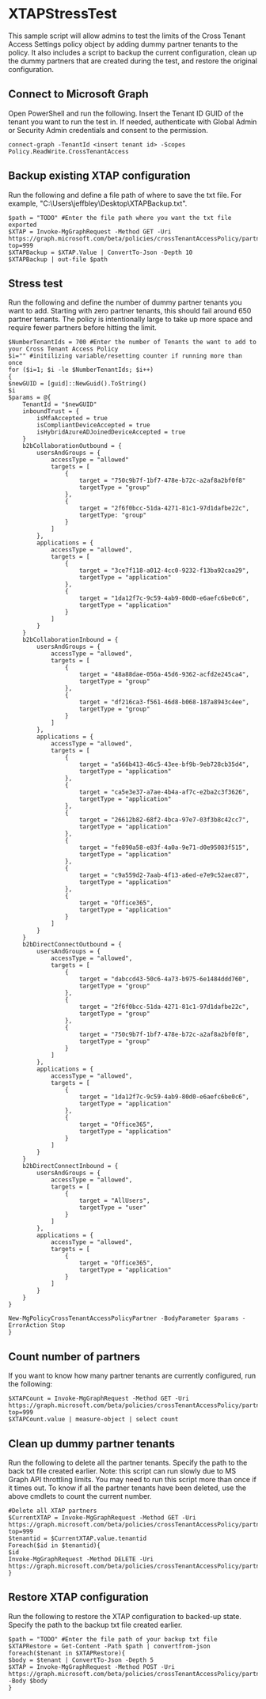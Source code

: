 # XTAPStressTest

This sample script will allow admins to test the limits of the Cross Tenant Access Settings policy object by adding dummy partner tenants to the policy. It also includes a script to backup the current configuration, clean up the dummy partners that are created during the test, and restore the original configuration.

## Connect to Microsoft Graph
Open PowerShell and run the following. Insert the Tenant ID GUID of the tenant you want to run the test in. If needed, authenticate with Global Admin or Security Admin credentials and consent to the permission.

```
connect-graph -TenantId <insert tenant id> -Scopes Policy.ReadWrite.CrossTenantAccess
```

## Backup existing XTAP configuration
Run the following and define a file path of where to save the txt file. For example, "C:\Users\jeffbley\Desktop\XTAPBackup.txt".

```
$path = "TODO" #Enter the file path where you want the txt file exported
$XTAP = Invoke-MgGraphRequest -Method GET -Uri https://graph.microsoft.com/beta/policies/crossTenantAccessPolicy/partners?top=999
$XTAPBackup = $XTAP.Value | ConvertTo-Json -Depth 10
$XTAPBackup | out-file $path 
```

## Stress test
Run the following and define the number of dummy partner tenants you want to add. Starting with zero partner tenants, this should fail around 650 partner tenants. The policy is intentionally large to take up more space and require fewer partners before hitting the limit.

```
$NumberTenantIds = 700 #Enter the number of Tenants the want to add to your Cross Tenant Access Policy
$i="" #initilizing variable/resetting counter if running more than once
for ($i=1; $i -le $NumberTenantIds; $i++) 
{
$newGUID = [guid]::NewGuid().ToString()
$i
$params = @{
	TenantId = "$newGUID"
    inboundTrust = {
        isMfaAccepted = true
        isCompliantDeviceAccepted = true
        isHybridAzureADJoinedDeviceAccepted = true
    }
    b2bCollaborationOutbound = {
        usersAndGroups = {
            accessType = "allowed"
            targets = [
                {
                    target = "750c9b7f-1bf7-478e-b72c-a2af8a2bf0f8"
                    targetType = "group"
                },
                {
                    target = "2f6f0bcc-51da-4271-81c1-97d1dafbe22c",
                    targetType: "group"
                }
            ]
        },
        applications = {
            accessType = "allowed",
            targets = [
                {
                    target = "3ce7f118-a012-4cc0-9232-f13ba92caa29",
                    targetType = "application"
                },
                {
                    target = "1da12f7c-9c59-4ab9-80d0-e6aefc6be0c6",
                    targetType = "application"
                }
            ]
        }
    }
    b2bCollaborationInbound = {
        usersAndGroups = {
            accessType = "allowed",
            targets = [
                {
                    target = "48a88dae-056a-45d6-9362-acfd2e245ca4",
                    targetType = "group"
                },
                {
                    target = "df216ca3-f561-46d8-b068-187a8943c4ee",
                    targetType = "group"
                }
            ]
        },
        applications = {
            accessType = "allowed",
            targets = [
                {
                    target = "a566b413-46c5-43ee-bf9b-9eb728cb35d4",
                    targetType = "application"
                },
                {
                    target = "ca5e3e37-a7ae-4b4a-af7c-e2ba2c3f3626",
                    targetType = "application"
                },
                {
                    target = "26612b82-68f2-4bca-97e7-03f3b8c42cc7",
                    targetType = "application"
                },
                {
                    target = "fe890a58-e83f-4a0a-9e71-d0e95083f515",
                    targetType = "application"
                },
                {
                    target = "c9a559d2-7aab-4f13-a6ed-e7e9c52aec87",
                    targetType = "application"
                },
                {
                    target = "Office365",
                    targetType = "application"
                }
            ]
        }
    }
    b2bDirectConnectOutbound = {
        usersAndGroups = {
            accessType = "allowed",
            targets = [
                {
                    target = "dabccd43-50c6-4a73-b975-6e1484ddd760",
                    targetType = "group"
                },
                {
                    target = "2f6f0bcc-51da-4271-81c1-97d1dafbe22c",
                    targetType = "group"
                },
                {
                    target = "750c9b7f-1bf7-478e-b72c-a2af8a2bf0f8",
                    targetType = "group"
                }
            ]
        },
        applications = {
            accessType = "allowed",
            targets = [
                {
                    target = "1da12f7c-9c59-4ab9-80d0-e6aefc6be0c6",
                    targetType = "application"
                },
                {
                    target = "Office365",
                    targetType = "application"
                }
            ]
        }
    }
    b2bDirectConnectInbound = {
        usersAndGroups = {
            accessType = "allowed",
            targets = [
                {
                    target = "AllUsers",
                    targetType = "user"
                }
            ]
        },
        applications = {
            accessType = "allowed",
            targets = [
                {
                    target = "Office365",
                    targetType = "application"
                }
            ]
        }
    }
}

New-MgPolicyCrossTenantAccessPolicyPartner -BodyParameter $params -ErrorAction Stop
}
```

## Count number of partners
If you want to know how many partner tenants are currently configured, run the following:

```
$XTAPCount = Invoke-MgGraphRequest -Method GET -Uri https://graph.microsoft.com/beta/policies/crossTenantAccessPolicy/partners?top=999
$XTAPCount.value | measure-object | select count
```

## Clean up dummy partner tenants
Run the following to delete all the partner tenants. Specify the path to the back txt file created earlier. 
Note: this script can run slowly due to MS Graph API throttling limits. You may need to run this script more than once if it times out. To know if all the partner tenants have been deleted, use the above cmdlets to count the current number.

```
#Delete all XTAP partners
$CurrentXTAP = Invoke-MgGraphRequest -Method GET -Uri https://graph.microsoft.com/beta/policies/crossTenantAccessPolicy/partners?top=999
$tenantid = $CurrentXTAP.value.tenantid
Foreach($id in $tenantid){
$id
Invoke-MgGraphRequest -Method DELETE -Uri https://graph.microsoft.com/beta/policies/crossTenantAccessPolicy/partners/$id
}
```

## Restore XTAP configuration
Run the following to restore the XTAP configuration to backed-up state. Specify the path to the backup txt file created earlier. 

```
$path = "TODO" #Enter the file path of your backup txt file
$XTAPRestore = Get-Content -Path $path | convertfrom-json
foreach($tenant in $XTAPRestore){
$body = $tenant | ConvertTo-Json -Depth 5
$XTAP = Invoke-MgGraphRequest -Method POST -Uri https://graph.microsoft.com/beta/policies/crossTenantAccessPolicy/partners -Body $body
}
```
